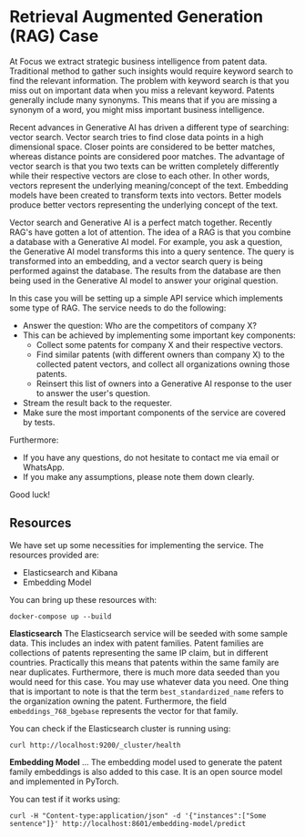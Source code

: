 # Retrieval Augmented Generation (RAG) Case
At Focus we extract strategic business intelligence from patent data. Traditional method to gather such insights would require keyword search to find the relevant information. The problem with keyword search is that you miss out on important data when you miss a relevant keyword. Patents generally include many synonyms. This means that if you are missing a synonym of a word, you might miss important business intelligence.

Recent advances in Generative AI has driven a different type of searching: vector search. Vector search tries to find close data points in a high dimensional space. Closer points are considered to be better matches, whereas distance points are considered poor matches. The advantage of vector search is that you two texts can be written completely differently while their respective vectors are close to each other. In other words, vectors represent the underlying meaning/concept of the text. Embedding models have been created to transform texts into vectors. Better models produce better vectors representing the underlying concept of the text.

Vector search and Generative AI is a perfect match together. Recently RAG's have gotten a lot of attention. The idea of a RAG is that you combine a database with a Generative AI model. For example, you ask a question, the Generative AI model transforms this into a query sentence. The query is transformed into an embedding, and a vector search query is being performed against the database. The results from the database are then being used in the Generative AI model to answer your original question.

In this case you will be setting up a simple API service which implements some type of RAG. The service needs to do the following:
- Answer the question: Who are the competitors of company X?
- This can be achieved by implementing some important key components:
  - Collect some patents for company X and their respective vectors.
  - Find similar patents (with different owners than company X) to the collected patent vectors, and collect all organizations owning those patents.
  - Reinsert this list of owners into a Generative AI response to the user to answer the user's question.
- Stream the result back to the requester.
- Make sure the most important components of the service are covered by tests.

Furthermore:
- If you have any questions, do not hesitate to contact me via email or WhatsApp.
- If you make any assumptions, please note them down clearly.

Good luck!

## Resources
We have set up some necessities for implementing the service. The resources provided are:
- Elasticsearch and Kibana
- Embedding Model

You can bring up these resources with:
```shell
docker-compose up --build
```

**Elasticsearch**
The Elasticsearch service will be seeded with some sample data. This includes an index with patent families. Patent families are collections of patents representing the same IP claim, but in different countries. Practically this means that patents within the same family are near duplicates. Furthermore, there is much more data seeded than you would need for this case. You may use whatever data you need. One thing that is important to note is that the term `best_standardized_name` refers to the organization owning the patent. Furthermore, the field `embeddings_768_bgebase` represents the vector for that family.

You can check if the Elasticsearch cluster is running using:
```shell
curl http://localhost:9200/_cluster/health
```

**Embedding Model**
...
The embedding model used to generate the patent family embeddings is also added to this case. It is an open source model and implemented in PyTorch. 

You can test if it works using:
```shell
curl -H "Content-type:application/json" -d '{"instances":["Some sentence"]}' http://localhost:8601/embedding-model/predict
```
